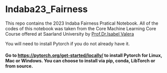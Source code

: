 # Indaba23_Fairness

This repo contains the 2023 Indaba Fairness Pratical Notebook. 
All of the codes of this notebook was taken from the Core Machine Learning Core Course offered at Saarland University by [Prof.Dr.Isabel Valera](https://ivaleram.github.io/)

You will need to install Pytorch if you do not already have it. 
#### Go to https://pytorch.org/get-started/locally/ to install Pytorch for Linux, Mac or Windows. You can choose to install via pip, conda, LibTorch or from source.